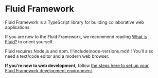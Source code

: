 # Fluid Framework

Fluid Framework is a TypeScript library for building collaborative web applications.

If you are new to the Fluid Framework, we recommend reading [What is Fluid?](../what-is-fluid.md) to orient yourself.

Fluid requires Node.js and npm. !!!include(node-versions.md)!!! You'll also need a text/code editor and a modern web browser.

**If you're new to web development,** follow [the steps here to set up your Fluid Framework development
environment](./dev-env.md).
